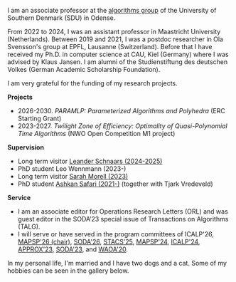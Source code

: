 I am an associate professor at the [algorithms group](https://algorithms.sdu.dk/) of the University of Southern Denmark (SDU) in Odense.

From 2022 to 2024, I was an assistant professor in Maastricht University (Netherlands).
Between 2019 and 2021, I was a postdoc researcher in Ola Svensson's group at EPFL, Lausanne (Switzerland).
Before that I have received my Ph.D. in computer science at CAU, Kiel (Germany) where I was
advised by Klaus Jansen. I am alumni of the Studienstiftung des deutschen Volkes (German Academic Scholarship Foundation).

I am very grateful for the funding of my research projects.

**Projects**
- 2026-2030. *PARAMLP: Parameterized Algorithms and Polyhedra* (ERC Starting Grant)
- 2023-2027. *Twilight Zone of Efficiency: Optimality of Quasi-Polynomial Time Algorithms* (NWO Open Competition M1 project)

**Supervision**
- Long term visitor [Leander Schnaars (2024-2025)](https://www.ot.mgt.tum.de/en/or/group/leander-schnaars/)
- PhD student Leo Wennmann (2023-)
- Long term visitor [Sarah Morell (2023)](https://www3.math.tu-berlin.de/coga/team/morell/)
- PhD student [Ashkan Safari (2021-)](https://ashkansafari.com/) (together with Tjark Vredeveld)

**Service**
- I am an associate editor for Operations Research Letters (ORL) and was guest editor in the SODA’23 special issue of Transactions on Algorithms (TALG).
- I will serve or have served in the program committees of ICALP'26, [MAPSP'26 (chair)](https://mapsp2026.webspace.durham.ac.uk/), [SODA'26](https://www.siam.org/conferences-events/siam-conferences/soda26/), [STACS'25](https://stacs2025.de/), [MAPSP'24](https://people.cs.pitt.edu/~kirk/MAPSP/), [ICALP'24](https://compose.ioc.ee/icalp2024/), [APPROX'23](https://approxconference.wordpress.com/), [SODA'23](https://www.siam.org/conferences/cm/conference/soda23), and [WAOA'20](http://algo2020.di.unipi.it/WAOA2020/).

In my personal life, I'm married and I have two dogs and a cat. Some of my hobbies can be seen in the gallery below.
